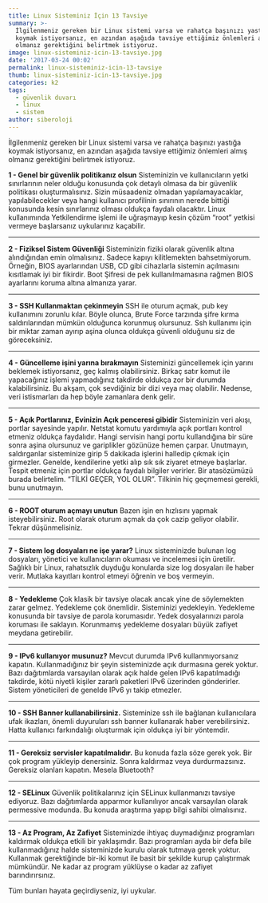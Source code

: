 ```yaml
---
title: Linux Sisteminiz İçin 13 Tavsiye
summary: >-
  İlgilenmeniz gereken bir Linux sistemi varsa ve rahatça başınızı yastığa
  koymak istiyorsanız, en azından aşağıda tavsiye ettiğimiz önlemleri almış
  olmanız gerektiğini belirtmek istiyoruz.
image: linux-sisteminiz-icin-13-tavsiye.jpg
date: '2017-03-24 00:02'
permalink: linux-sisteminiz-icin-13-tavsiye
thumb: linux-sisteminiz-icin-13-tavsiye.jpg
categories: k2
tags:
  - güvenlik duvarı
  - linux
  - sistem
author: siberoloji
---
```

İlgilenmeniz gereken bir Linux sistemi varsa ve rahatça başınızı yastığa koymak istiyorsanız, en azından aşağıda tavsiye ettiğimiz önlemleri almış olmanız gerektiğini belirtmek istiyoruz.

**1 - Genel bir güvenlik politikanız olsun**
Sisteminizin ve kullanıcıların yetki sınırlarının neler olduğu konusunda çok detaylı olmasa da bir güvenlik politikası oluşturmalısınız. Sizin müsaadeniz olmadan yapılamayacaklar, yapılabilecekler veya hangi kullanıcı profilinin sınırının nerede bittiği konusunda kesin sınırlarınız olması oldukça faydalı olacaktır. Linux kullanımında Yetkilendirme işlemi ile uğraşmayıp kesin çözüm “root” yetkisi vermeye başlarsanız uykularınız kaçabilir.

-----

**2 - Fiziksel Sistem Güvenliği**
Sisteminizin fiziki olarak güvenlik altına alındığından emin olmalısınız. Sadece kapıyı kilitlemekten bahsetmiyorum. Örneğin, BIOS ayarlarından USB, CD gibi cihazlarla sistemin açılmasını kısıtlamak iyi bir fikirdir. Boot Şifresi de pek kullanılmamasına rağmen BIOS ayarlarını koruma altına almanıza yarar.


-----


**3 - SSH Kullanmaktan çekinmeyin**
SSH ile oturum açmak, pub key kullanımını zorunlu kılar. Böyle olunca, Brute Force tarzında şifre kırma saldırılarından mümkün olduğunca korunmuş olursunuz. Ssh kullanımı için bir miktar zaman ayırıp aşina olunca oldukça güvenli olduğunu siz de göreceksiniz.


-----


**4 - Güncelleme işini yarına bırakmayın**
Sisteminizi güncellemek için yarını beklemek istiyorsanız, geç kalmış olabilirsiniz. Birkaç satır komut ile yapacağınız işlemi yapmadığınız takdirde oldukça zor bir durumda kalabilirsiniz. Bu akşam, çok sevdiğiniz bir dizi veya maç olabilir. Nedense, veri istismarları da hep böyle zamanlara denk gelir.


-----


**5 - Açık Portlarınız, Evinizin Açık penceresi gibidir**
Sisteminizin veri akışı, portlar sayesinde yapılır. Netstat komutu yardımıyla açık portları kontrol etmeniz oldukça faydalıdır. Hangi servisin hangi portu kullandığına bir süre sonra aşina olursunuz ve gariplikler gözünüze hemen çarpar. Unutmayın, saldırganlar sisteminize girip 5 dakikada işlerini halledip çıkmak için girmezler. Genelde, kendilerine yetki alıp sık sık ziyaret etmeye başlarlar. Tespit etmeniz için portlar oldukça faydalı bilgiler verirler. Bir atasözümüzü burada belirtelim. “TİLKİ GEÇER, YOL OLUR”. Tilkinin hiç geçmemesi gerekli, bunu unutmayın.


-----


**6 - ROOT oturum açmayı unutun**
Bazen işin en hızlısını yapmak isteyebilirsiniz. Root olarak oturum açmak da çok cazip geliyor olabilir. Tekrar düşünmelisiniz.


-----


**7 - Sistem log dosyaları ne işe yarar?**
Linux sisteminizde bulunan log dosyaları, yönetici ve kullanıcıların okuması ve incelemesi için üretilir. Sağlıklı bir Linux, rahatsızlık duyduğu konularda size log dosyaları ile haber verir. Mutlaka kayıtları kontrol etmeyi öğrenin ve boş vermeyin.


-----


**8 - Yedekleme**
Çok klasik bir tavsiye olacak ancak yine de söylemekten zarar gelmez. Yedekleme çok önemlidir. Sisteminizi yedekleyin. Yedekleme konusunda bir tavsiye de parola korumasıdır. Yedek dosyalarınızı parola koruması ile saklayın. Korunmamış yedekleme dosyaları büyük zafiyet meydana getirebilir.


-----


**9 - IPv6 kullanıyor musunuz?**
Mevcut durumda IPv6 kullanmıyorsanız kapatın. Kullanmadığınız bir şeyin sisteminizde açık durmasına gerek yoktur. Bazı dağıtımlarda varsayılan olarak açık halde gelen IPv6 kapatılmadığı takdirde, kötü niyetli kişiler zararlı paketleri IPv6 üzerinden gönderirler. Sistem yöneticileri de genelde IPv6 yı takip etmezler.


-----


**10 - SSH Banner kullanabilirsiniz.**
Sisteminize ssh ile bağlanan kullanıcılara ufak ikazları, önemli duyuruları ssh banner kullanarak haber verebilirsiniz. Hatta kullanıcı farkındalığı oluşturmak için oldukça iyi bir yöntemdir.


-----


**11 - Gereksiz servisler kapatılmalıdır.**
Bu konuda fazla söze gerek yok. Bir çok program yükleyip denersiniz. Sonra kaldırmaz veya durdurmazsınız. Gereksiz olanları kapatın. Mesela Bluetooth?


-----


**12 - SELinux**
Güvenlik politikalarınız için SELinux kullanmanızı tavsiye ediyoruz. Bazı dağıtımlarda apparmor kullanılıyor ancak varsayılan olarak permessive modunda. Bu konuda araştırma yapıp bilgi sahibi olmalısınız.


-----


**13 - Az Program, Az Zafiyet**
Sisteminizde ihtiyaç duymadığınız programları kaldırmak oldukça etkili bir yaklaşımdır. Bazı programları ayda bir defa bile kullanmadığınız halde sisteminizde kurulu olarak tutmaya gerek yoktur. Kullanmak gerektiğinde bir-iki komut ile basit bir şekilde kurup çalıştırmak mümkündür. Ne kadar az program yüklüyse o kadar az zafiyet barındırırsınız.

Tüm bunları hayata geçirdiyseniz, iyi uykular.

